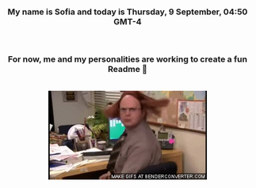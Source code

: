 


<div align="center">
<h3 >My name is Sofia and today is Thursday, 9 September, 04:50 GMT-4</h3><br>
<h3 >For now, me and my personalities are working to create a fun Readme 👋
</h3><br>
<img src='img/dwight.gif' alt='working...'/>
</div>

